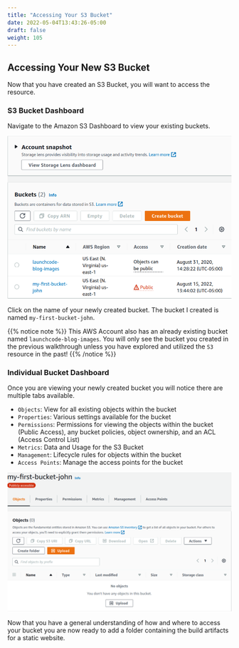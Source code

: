 ```yaml
---
title: "Accessing Your S3 Bucket"
date: 2022-05-04T13:43:26-05:00
draft: false
weight: 105
---
```


## Accessing Your New S3 Bucket

Now that you have created an S3 Bucket, you will want to access the resource.


### S3 Bucket Dashboard

Navigate to the Amazon S3 Dashboard to view your existing buckets.

![Amazon S3 Dashboard Overview](pictures/existing-buckets-view.png?classes=border)

Click on the name of your newly created bucket. The bucket I created is named `my-first-bucket-john`.

{{% notice note %}}
This AWS Account also has an already existing bucket named `launchcode-blog-images`. You will only see the bucket you created in the previous walkthrough unless you have explored and utilized the `S3` resource in the past!
{{% /notice %}}

### Individual Bucket Dashboard

Once you are viewing your newly created bucket you will notice there are multiple tabs available.

- `Objects`: View for all existing objects within the bucket
- `Properties`: Various settings available for the bucket
- `Permissions`: Permissions for viewing the objects within the bucket (Public Access), any bucket policies, object ownership, and an ACL (Access Control List)
- `Metrics`: Data and Usage for the S3 Bucket
- `Management`: Lifecycle rules for objects within the bucket
- `Access Points`: Manage the access points for the bucket

![First Bucket Dashboard](pictures/first-bucket-view.png?classes=border)

Now that you have a general understanding of how and where to access your bucket you are now ready to add a folder containing the build artifacts for a static website.